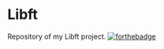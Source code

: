 # Libft
Repository of my Libft project.
[![forthebadge](https://forthebadge.com/images/badges/built-with-love.svg)](https://forthebadge.com)
